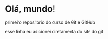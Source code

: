 # Olá, mundo!
 primeiro repositorio do curso de Git e GitHub
 
 esse linha eu adicionei diretamenta do site do git
